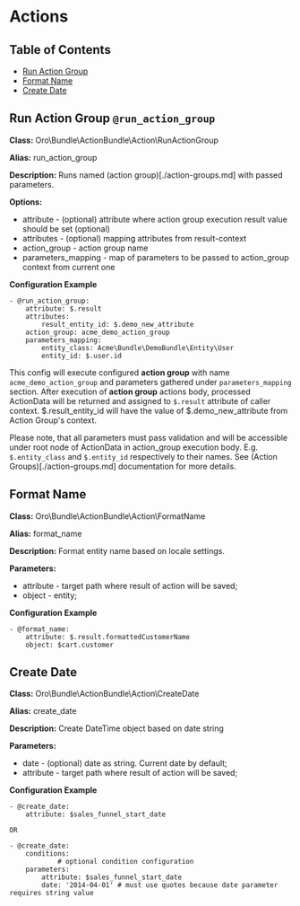 Actions
=========

Table of Contents
-----------------
 - [Run Action Group](#run-action-group-run_action_group)
 - [Format Name](#format-name-format_name)
 - [Create Date](#create-date-create_date)

Run Action Group `@run_action_group`
------------------------------------

**Class:** Oro\Bundle\ActionBundle\Action\RunActionGroup

**Alias:** run_action_group

**Description:** Runs named (action group)[./action-groups.md] with passed parameters.

**Options:**
 - attribute - (optional) attribute where action group execution result value should be set (optional)
 - attributes - (optional) mapping attributes from result-context
 - action_group - action group name
 - parameters_mapping - map of parameters to be passed to action_group context from current one


**Configuration Example**
```
- @run_action_group:
    attribute: $.result
    attributes: 
        result_entity_id: $.demo_new_attribute
    action_group: acme_demo_action_group
    parameters_mapping:
        entity_class: Acme\Bundle\DemoBundle\Entity\User
        entity_id: $.user.id
```

 This config will execute configured **action group** with name `acme_demo_action_group` and parameters gathered under
`parameters_mapping` section.
 After execution of **action group** actions body, processed ActionData will be returned and assigned to `$.result`
attribute of caller context. $.result_entity_id will have the value of $.demo_new_attribute from Action Group's context.
 
 Please note, that all parameters must pass validation and will be accessible under root node of ActionData in
action_group execution body. 
 E.g. `$.entity_class` and `$.entity_id` respectively to their names. See (Action Groups)[./action-groups.md]
documentation for more details.

Format Name
-----------

**Class:** Oro\Bundle\ActionBundle\Action\FormatName

**Alias:** format_name

**Description:** Format entity name based on locale settings.

**Parameters:**
 - attribute - target path where result of action will be saved;
 - object - entity;

**Configuration Example**
```
- @format_name:
    attribute: $.result.formattedCustomerName
    object: $cart.customer
```


Create Date
-----------

**Class:** Oro\Bundle\ActionBundle\Action\CreateDate

**Alias:** create_date

**Description:** Create DateTime object based on date string

**Parameters:**
 - date - (optional) date as string. Current date by default;
 - attribute - target path where result of action will be saved;

**Configuration Example**
```
- @create_date:
    attribute: $sales_funnel_start_date

OR

- @create_date:
    conditions:
            # optional condition configuration
    parameters:
        attribute: $sales_funnel_start_date
        date: '2014-04-01' # must use quotes because date parameter requires string value
```
